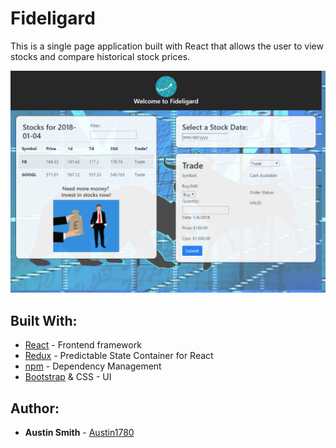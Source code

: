 # Fideligard

This is a single page application built with React that allows the user to view stocks and compare historical stock prices.

![screenshot](https://github.com/Austin1780/project_fideligard_spa/blob/master/public/111.png)

## Built With:

* [React](https://reactjs.org/) - Frontend framework
* [Redux](https://redux.js.org/) - Predictable State Container for React
* [npm](https://www.npmjs.com/) - Dependency Management
* [Bootstrap](https://getbootstrap.com/) & CSS - UI

## Author:

* **Austin Smith** - [Austin1780](https://github.com/Austin1780)
